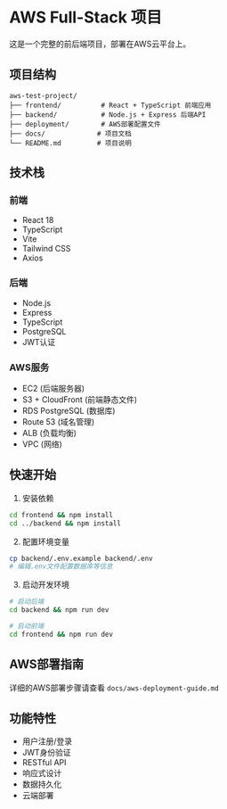 # AWS Full-Stack 项目

这是一个完整的前后端项目，部署在AWS云平台上。

## 项目结构

```
aws-test-project/
├── frontend/          # React + TypeScript 前端应用
├── backend/           # Node.js + Express 后端API
├── deployment/        # AWS部署配置文件
├── docs/             # 项目文档
└── README.md         # 项目说明
```

## 技术栈

### 前端
- React 18
- TypeScript
- Vite
- Tailwind CSS
- Axios

### 后端
- Node.js
- Express
- TypeScript
- PostgreSQL
- JWT认证

### AWS服务
- EC2 (后端服务器)
- S3 + CloudFront (前端静态文件)
- RDS PostgreSQL (数据库)
- Route 53 (域名管理)
- ALB (负载均衡)
- VPC (网络)

## 快速开始

1. 安装依赖
```bash
cd frontend && npm install
cd ../backend && npm install
```

2. 配置环境变量
```bash
cp backend/.env.example backend/.env
# 编辑.env文件配置数据库等信息
```

3. 启动开发环境
```bash
# 启动后端
cd backend && npm run dev

# 启动前端
cd frontend && npm run dev
```

## AWS部署指南

详细的AWS部署步骤请查看 `docs/aws-deployment-guide.md`

## 功能特性

- 用户注册/登录
- JWT身份验证
- RESTful API
- 响应式设计
- 数据持久化
- 云端部署 
